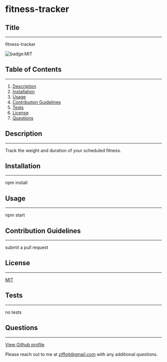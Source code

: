 # fitness-tracker

  ## Title
  ---
  fitness-tracker
  
  ![badge:MIT](https://img.shields.io/badge/license-MIT-brightgreen)  
  
  ## Table of Contents
  ---
  1. [Description](#description)
  1. [Installation](#installation)
  1. [Usage](#usage)
  1. [Contribution Guidelines](#contribution-guidelines)
  1. [Tests](#tests)
  1. [License](#license)
  1. [Questions](#questions)
  
  ## Description
  ---
  Track the weight and duration of your scheduled fitness.

  ## Installation
  ---
  npm install

  ## Usage
  ---
  npm start

  ## Contribution Guidelines
  ---
  submit a pull request
  
  ## License
  ---
  [MIT](https://opensource.org/licenses/MIT)
  
  ## Tests
  ---
  no tests

  ## Questions
  ---
  [View Github profile](https://github.com/Ziffoit)

  Please reach out to me at ziffoit@gmail.com with any additional questions.

